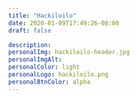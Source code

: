 ```yaml
---
title: "Hackiloilo"
date: 2020-01-09T17:49:26-08:00
draft: false

description: 
personalImg: hackiloilo-header.jpg
personalImgAlt:
personalColor: light
personalLogo: hackiloilo.png
personalBtnColor: alpha
---
```


